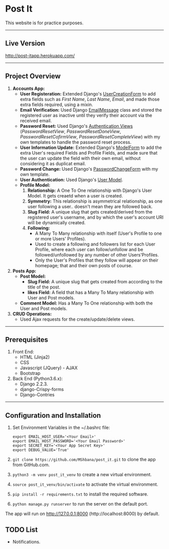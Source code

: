 # Post It

This website is for practice purposes.

---
## Live Version
http://post-itapp.herokuapp.com/

---
## Project Overview

1. **Accounts App:**
    * **User Registeration:** Extended Django's [UserCreationForm][link_UserCreationForm] to add extra fields such as *First Name*, *Last Name*, *Email*, and made those extra fields required, using a mixin.
    * **Email Verification:** Used Django [EmailMessage][link_EmailMessage] class and stored the registered user as inactive until they verify their account via the received email.
    * **Password Reset:** Used Django's [Authentication Views][link_authentication_views] (*PasswordResetView*, *PasswordResetDoneView*, *PasswordResetCofirmView*, *PasswordResetCompleteView*) with my own templates to handle the password reset process.
    * **User Information Update:** Extended Django's [ModelForm][link_ModelForm] to add the extra User's required Fields and Profile Fields, and made sure that the user can update the field with their own email, without considering it as duplicat email.
    * **Password Change:** Used Django's [PasswordChangeForm][link_PasswordChangeForm] with my own template.
    * **User Authentication:** Used Django's [User Model][link_user_model].
    * **Profile Model:**
        1. **Relationship:** A One To One relationship with Django's User Model. It gets creaetd when a user is created.
        2. **Symmetry:** This relationship is asymmetrical relationship, as one user following a user.. doesn't mean they are followed back.
        3. **Slug Field:** A unique slug that gets created/derived from the registered user's username, and by which the user's account URI will be dynamically created.
        4. **Following:**
            * A Many To Many relationship with itself (User's Profile to one or more Users' Profiles).
            * Used to create a following and followers list for each User Profile, where each user can follow/unfollow and be followed/unfollowed by any number of other Users'Profiles.
            * Only the User's Profiles that they follow will appear on their homepage; that and their own posts of course.
2. **Posts App:**
    * **Post Model:**
        * **Slug Field:** A unique slug that gets created from according to the title of the post.
        * **likes Field:** A field that has a Many To Many relationship with User and Post models.
    * **Comment Model:** Has a Many To One relationship with both the User and Post models.
3. **CRUD Operations:**
    * Used Ajax requests for the create/update/delete views.

---
## Prerequisites
1. Front End:
    * HTML (Jinja2)
    * CSS
    * Javascript (JQuery) - AJAX
    * Bootstrap
2. Back End (Python3.6.x):
    * Django 2.2.3.
    * django-Crispy-forms
    * Django-Contries

---
## Configuration and Installation
1. Set Environment Variables in the ~/.bashrc file:

    ```
    export EMAIL_HOST_USER='<Your Email>'
    export EMAIL_HOST_PASSWORD='<Your Email Password>'
    export SECRET_KEY='<Your App Secret Key>'
    export DEBUG_VALUE='True'
    ```
2. `git clone https://github.com/MShbana/post_it.git` to clone the app from GitHub.com.
3. `python3 -m venv post_it_venv` to create a new virtual environment.
4. `source post_it_venv/bin/activate` to activate the virtual environment.

4. `pip install -r requirements.txt` to install the required software.

5. `python manage.py runserver` to run the server on the default port.


The app will run on http://127.0.0.1:8000 (http://localhost:8000) by default.

## TODO List
* Notifications.

[//]:  # (Links and images relative paths)

[link_UserCreationForm]: https://docs.djangoproject.com/en/2.2/topics/auth/default/#django.contrib.auth.forms.UserCreationForm>
[link_EmailMessage]: <https://docs.djangoproject.com/en/2.2/topics/email/>
[link_authentication_views]: <https://docs.djangoproject.com/en/2.2/topics/auth/default/>
[link_ModelForm]: <https://docs.djangoproject.com/en/2.2/topics/forms/modelforms/>
[link_PasswordChangeForm]: <https://docs.djangoproject.com/en/2.2/topics/auth/default/#django.contrib.auth.forms.PasswordChangeForm>
[link_user_model]: <https://docs.djangoproject.com/en/2.2/ref/contrib/auth/>